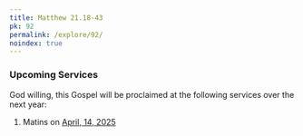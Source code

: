 ```yaml
---
title: Matthew 21.18-43
pk: 92
permalink: /explore/92/
noindex: true
---
```


### Upcoming Services

God willing, this Gospel will be proclaimed at the following services over the next year:


1. Matins on [April, 14, 2025](https://orthocal.info/readings/gregorian/2025/04/14/)
